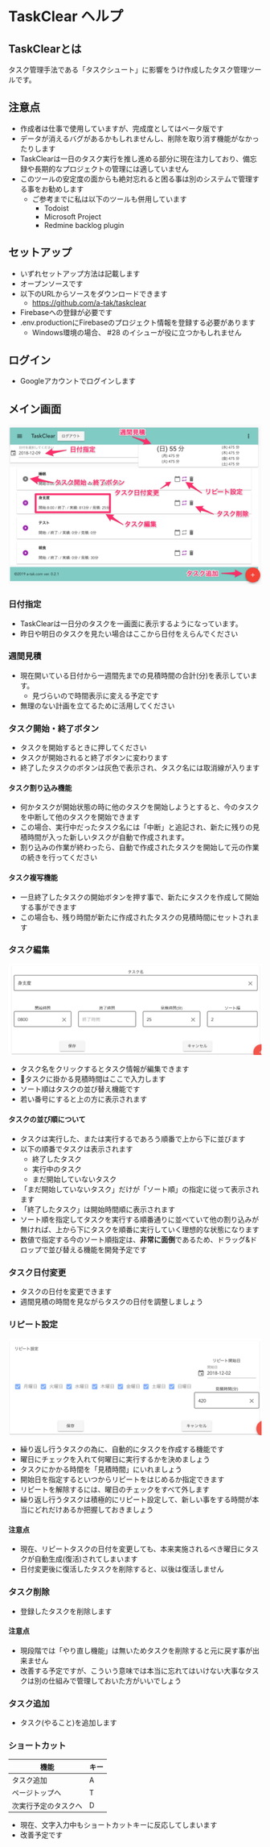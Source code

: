 # TaskClear ヘルプ

## TaskClearとは

タスク管理手法である「タスクシュート」に影響をうけ作成したタスク管理ツールです。

## 注意点

* 作成者は仕事で使用していますが、完成度としてはベータ版です
* データが消えるバグがあるかもしれませんし、削除を取り消す機能がなかったりします
* TaskClearは一日のタスク実行を推し進める部分に現在注力しており、備忘録や長期的なプロジェクトの管理には適していません
* このツールの安定度の面からも絶対忘れると困る事は別のシステムで管理する事をお勧めします
  * ご参考までに私は以下のツールも併用しています
    * Todoist
    * Microsoft Project
    * Redmine backlog plugin

## セットアップ

* いずれセットアップ方法は記載します
* オープンソースです
* 以下のURLからソースをダウンロードできます
  * https://github.com/a-tak/taskclear
* Firebaseへの登録が必要です
* .env.productionにFirebaseのプロジェクト情報を登録する必要があります
  * Windows環境の場合、 #28 のイシューが役に立つかもしれません

## ログイン

* Googleアカウントでログインします

## メイン画面

![](2018-12-09-22-16-00.png)

### 日付指定

* TaskClearは一日分のタスクを一画面に表示するようになっています。
* 昨日や明日のタスクを見たい場合はここから日付をえらんでください

### 週間見積

* 現在開いている日付から一週間先までの見積時間の合計(分)を表示しています。
  * 見づらいので時間表示に変える予定です
* 無理のない計画を立てるために活用してください

### タスク開始・終了ボタン

* タスクを開始するときに押してください
* タスクが開始されると終了ボタンに変わります
* 終了したタスクのボタンは灰色で表示され、タスク名には取消線が入ります

#### タスク割り込み機能

* 何かタスクが開始状態の時に他のタスクを開始しようとすると、今のタスクを中断して他のタスクを開始できます
* この場合、実行中だったタスク名には「中断」と追記され、新たに残りの見積時間が入った新しいタスクが自動で作成されます。
* 割り込みの作業が終わったら、自動で作成されたタスクを開始して元の作業の続きを行ってください

#### タスク複写機能

* 一旦終了したタスクの開始ボタンを押す事で、新たにタスクを作成して開始する事ができます
* この場合も、残り時間が新たに作成されたタスクの見積時間にセットされます

### タスク編集

![](2018-12-09-22-16-55.png)

* タスク名をクリックするとタスク情報が編集できます
* タスクに掛かる見積時間はここで入力します
* ソート順はタスクの並び替え機能です
* 若い番号にすると上の方に表示されます

#### タスクの並び順について

* タスクは実行した、または実行するであろう順番で上から下に並びます
* 以下の順番でタスクは表示されます
  * 終了したタスク
  * 実行中のタスク
  * まだ開始していないタスク
* 「まだ開始していないタスク」だけが「ソート順」の指定に従って表示されます
* 「終了したタスク」は開始時間順に表示されます
* ソート順を指定してタスクを実行する順番通りに並べていて他の割り込みが無ければ、上から下にタスクを順番に実行していく理想的な状態になります
* 数値で指定する今のソート順指定は、**非常に面倒**であるため、ドラッグ&ドロップで並び替える機能を開発予定です 

### タスク日付変更

* タスクの日付を変更できます
* 週間見積の時間を見ながらタスクの日付を調整しましょう

### リピート設定

![](2018-12-09-21-52-04.png)

* 繰り返し行うタスクの為に、自動的にタスクを作成する機能です
* 曜日にチェックを入れて何曜日に実行するかを決めましょう
* タスクにかかる時間を「見積時間」にいれましょう
* 開始日を指定するといつからリピートをはじめるか指定できます
* リピートを解除するには、曜日のチェックをすべて外します
* 繰り返し行うタスクは積極的にリピート設定して、新しい事をする時間が本当にどれだけあるか把握しておきましょう

#### 注意点

* 現在、リピートタスクの日付を変更しても、本来実施されるべき曜日にタスクが自動生成(復活)されてしまいます
* 日付変更後に復活したタスクを削除すると、以後は復活しません

### タスク削除

* 登録したタスクを削除します

#### 注意点

* 現段階では「やり直し機能」は無いためタスクを削除すると元に戻す事が出来ません
* 改善する予定ですが、こういう意味では本当に忘れてはいけない大事なタスクは別の仕組みで管理しておいた方がいいでしょう

### タスク追加

* タスク(やること)を追加します


### ショートカット

| 機能 | キー |
|------|-----|
|タスク追加|A|
|ページトップへ|T|
|次実行予定のタスクへ|D|

* 現在、文字入力中もショートカットキーに反応してしまいます
* 改善予定です